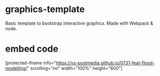 # graphics-template
Basic template to bootstrap interactive graphics. Made with Webpack & node.

# embed code
[protected-iframe info="https://vs-postmedia.github.io/0731-feat-flood-modelling/" scrolling="no" width="100%" height="600"]
